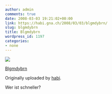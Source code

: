 ```yaml
---
author: admin
comments: true
date: 2008-03-03 19:21:02+00:00
link: https://habi.gna.ch/2008/03/03/blgmdybrn/
slug: blgmdybrn
title: Blgmdybrn
wordpress_id: 1197
categories:
- none
---
```



 [![](http://farm3.static.flickr.com/2201/2307610715_938eef5dfd_m.jpg)](http://www.flickr.com/photos/habi/2307610715/)
   

 
  [Blgmdybrn](http://www.flickr.com/photos/habi/2307610715/)
    

  Originally uploaded by [habi](http://www.flickr.com/people/habi/).
 



Wer ist schneller?
  

